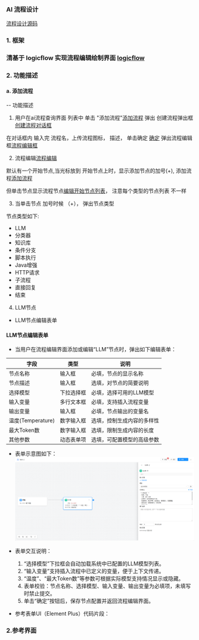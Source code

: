 ### AI 流程设计
[流程设计源码](../src/views/flows/Index.vue)

### 1. 框架

### 清基于 logicflow 实现流程编辑绘制界面 [logicflow](https://examples.logic-flow.cn/demo/dist/organizer)




### 2. 功能描述
#### a. 添加流程

-- 功能描述

1. 用户在ai流程查询界面 列表中 单击 "添加流程"[添加流程](./images/1.添加流程.png)
弹出 创建流程弹出框[创建流程对话框](./images/2.创建工作流.png)

在对话框内 输入完  流程名，上传流程图标， 描述， 单击确定 [确定](./images/3.确认创建.png) 弹出流程编辑框[流程编辑框](./images/4.编辑流程拖拽.png)


2. 流程编辑[流程编辑](./images/4.编辑流程拖拽.png)

默认有一个开始节点,当光标放到 开始节点上时，显示添加节点的加号(+), 添加流程[添加流程](./images/5.添加流程加号.png)

但单击节点显示流程节点[编辑开始节点列表](./images/6.编辑开始节点内容.png)， 注意每个类型的节点列表 不一样


3. 当单击节点 加号时候 （+）， 弹出节点类型

节点类型如下:
- LLM
- 分类器
- 知识库
- 条件分支
- 脚本执行
- Java增强
- HTTP请求
- 子流程
- 直接回复
- 结束


4. LLM节点

- LLM节点编辑表单

#### LLM节点编辑表单

- 当用户在流程编辑界面添加或编辑“LLM”节点时，弹出如下编辑表单：

| 字段         | 类型         | 说明                         |
| ------------ | ------------ | ---------------------------- |
| 节点名称     | 输入框       | 必填，节点的显示名称         |
| 节点描述     | 输入框       | 选填，对节点的简要说明       |
| 选择模型     | 下拉选择框   | 必填，选择可用的LLM模型      |
| 输入变量     | 多行文本框   | 必填，支持插入流程变量       |
| 输出变量     | 输入框       | 必填，节点输出的变量名       |
| 温度(Temperature) | 数字输入框 | 选填，控制生成内容的多样性   |
| 最大Token数  | 数字输入框   | 选填，限制生成内容的长度     |
| 其他参数     | 动态表单项   | 选填，可配置模型的高级参数   |

- 表单示意图如下：  
  ![LLM节点编辑表单](./images/8.LLM节点编辑表单.png)

- 表单交互说明：
  1. “选择模型”下拉框会自动加载系统中已配置的LLM模型列表。
  2. “输入变量”支持插入流程中已定义的变量，便于上下文传递。
  3. “温度”、“最大Token数”等参数可根据实际模型支持情况显示或隐藏。
  4. 表单校验：节点名称、选择模型、输入变量、输出变量为必填项，未填写时禁止提交。
  5. 单击“确定”按钮后，保存节点配置并返回流程编辑界面。

- 参考表单UI（Element Plus）代码片段：




### 2.参考界面

